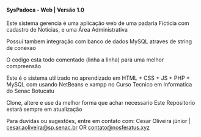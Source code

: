 #### SysPadoca - Web | Versão 1.0 ###

Este sistema gerencia é uma aplicação web de uma padaria Ficticia 
com cadastro de Noticias, e uma Área Administrativa

Possui tambem integração com banco de dados MySQL atraves de string de conexao

O codigo esta todo comentado (linha a linha) para uma melhor compreensão

Este é o sistema utilizado no aprendizado em HTML + CSS + JS + PHP + MySQL
com usando NetBeans e xampp no Curso Tecnico em Informatica  do Senac Botucatu

Clone, altere e use da melhor forma que achar necessario
Este Repositorio estará sempre em atualização

Para duvidas ou sugestões, entre em contato com:
Cesar Oliveira júnior | <cesar.aoliveira@sp.senac.br> OR <contato@nosferatus.xyz>
